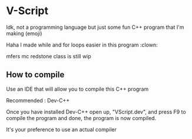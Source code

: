 # V-Script

Idk, not a programming language but just some fun C++ program that I'm making (emoji)

Haha I made while and for loops easier in this program :clown:

mfers mc redstone class is still wip

## How to compile

Use an IDE that will allow you to compile this C++ program

Recommended : Dev-C++

Once you have installed Dev-C++ open up, "VScript.dev", and press F9 to compile the program
and done, the program is now compiled.

It's your preference to use an actual compiler
